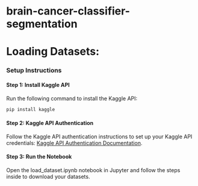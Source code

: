 # brain-cancer-classifier-segmentation


# Loading Datasets:
### Setup Instructions
#### Step 1: Install Kaggle API
Run the following command to install the Kaggle API:

```bash
pip install kaggle
```
#### Step 2: Kaggle API Authentication
Follow the Kaggle API authentication instructions to set up your Kaggle API credentials: [Kaggle API Authentication Documentation](https://www.kaggle.com/docs/api).
#### Step 3: Run the Notebook
Open the load_dataset.ipynb notebook in Jupyter and follow the steps inside to download your datasets.